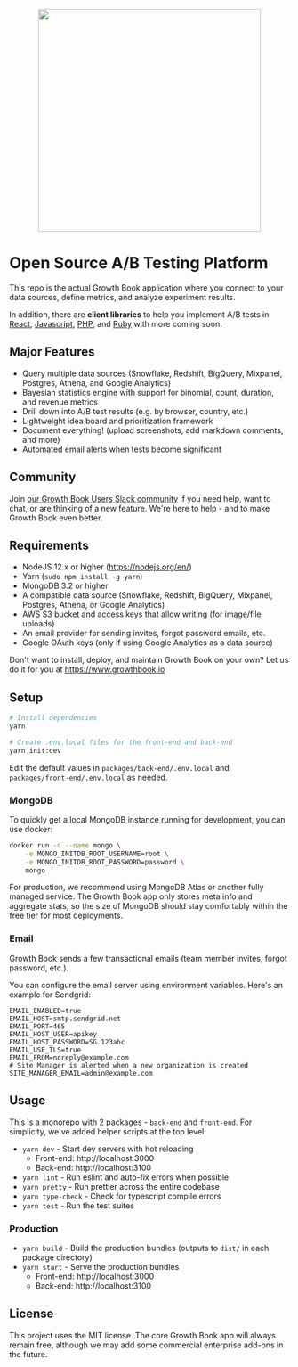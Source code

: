 <p align="center"><img src="https://www.growthbook.io/logos/growthbook-logo@2x.png" width="400px" /></p>

# Open Source A/B Testing Platform

This repo is the actual Growth Book application where you connect to your data sources, define metrics, and analyze experiment results.

In addition, there are **client libraries** to help you implement A/B tests in [React](https://github.com/growthbook/growthbook-react), [Javascript](https://github.com/growthbook/growthbook-js), [PHP](https://github.com/growthbook/growthbook-php), and [Ruby](https://github.com/growthbook/growthbook-ruby) with more coming soon.

## Major Features

-  Query multiple data sources (Snowflake, Redshift, BigQuery, Mixpanel, Postgres, Athena, and Google Analytics)
-  Bayesian statistics engine with support for binomial, count, duration, and revenue metrics
-  Drill down into A/B test results (e.g. by browser, country, etc.)
-  Lightweight idea board and prioritization framework
-  Document everything! (upload screenshots, add markdown comments, and more)
-  Automated email alerts when tests become significant

## Community

Join [our Growth Book Users Slack community](https://join.slack.com/t/growthbookusers/shared_invite/zt-oiq9s1qd-dHHvw4xjpnoRV1QQrq6vUg) if you need help, want to chat, or are thinking of a new feature. We're here to help - and to make Growth Book even better.

## Requirements

- NodeJS 12.x or higher (https://nodejs.org/en/)
- Yarn (`sudo npm install -g yarn`)
- MongoDB 3.2 or higher
- A compatible data source (Snowflake, Redshift, BigQuery, Mixpanel, Postgres, Athena, or Google Analytics)
- AWS S3 bucket and access keys that allow writing (for image/file uploads)
- An email provider for sending invites, forgot password emails, etc.
- Google OAuth keys (only if using Google Analytics as a data source)

Don't want to install, deploy, and maintain Growth Book on your own? Let us do it for you at https://www.growthbook.io

## Setup

```sh
# Install dependencies
yarn

# Create .env.local files for the front-end and back-end 
yarn init:dev
```

Edit the default values in `packages/back-end/.env.local` and `packages/front-end/.env.local` as needed.

### MongoDB

To quickly get a local MongoDB instance running for development, you can use docker:
```sh
docker run -d --name mongo \
    -e MONGO_INITDB_ROOT_USERNAME=root \
    -e MONGO_INITDB_ROOT_PASSWORD=password \
    mongo
```

For production, we recommend using MongoDB Atlas or another fully managed service.
The Growth Book app only stores meta info and aggregate stats, so the size of MongoDB should stay comfortably within the free tier for most deployments.

### Email

Growth Book sends a few transactional emails (team member invites, forgot password, etc.).

You can configure the email server using environment variables.  Here's an example for Sendgrid:

```
EMAIL_ENABLED=true
EMAIL_HOST=smtp.sendgrid.net
EMAIL_PORT=465
EMAIL_HOST_USER=apikey
EMAIL_HOST_PASSWORD=SG.123abc
EMAIL_USE_TLS=true
EMAIL_FROM=noreply@example.com
# Site Manager is alerted when a new organization is created
SITE_MANAGER_EMAIL=admin@example.com
```

## Usage

This is a monorepo with 2 packages - `back-end` and `front-end`.  For simplicity, we've added helper scripts at the top level:

- `yarn dev` - Start dev servers with hot reloading
  -  Front-end: http://localhost:3000
  -  Back-end: http://localhost:3100
- `yarn lint` - Run eslint and auto-fix errors when possible
- `yarn pretty` - Run prettier across the entire codebase
- `yarn type-check` - Check for typescript compile errors
- `yarn test` - Run the test suites

### Production

- `yarn build` - Build the production bundles (outputs to `dist/` in each package directory)
- `yarn start` - Serve the production bundles
  -  Front-end: http://localhost:3000
  -  Back-end: http://localhost:3100

## License

This project uses the MIT license. The core Growth Book app will always remain free, although we may add some commercial enterprise add-ons in the future.
